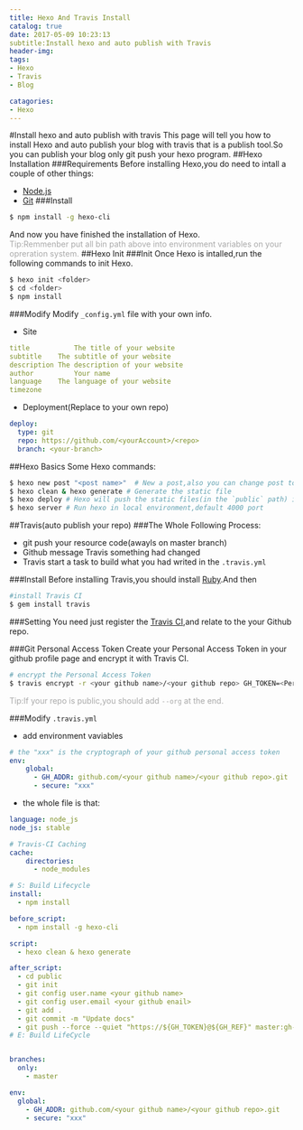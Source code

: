 ```yaml
---
title: Hexo And Travis Install 
catalog: true
date: 2017-05-09 10:23:13
subtitle:Install hexo and auto publish with Travis
header-img:
tags:
- Hexo
- Travis
- Blog

catagories:
- Hexo
---
```

#Install hexo and auto publish with travis 
This page will tell you how to install Hexo and auto publish your blog with travis that is a publish tool.So you can publish your blog only git push your hexo program.
##Hexo Installation 
###Requirements
Before installing Hexo,you do need to intall a couple of other things:
* [Node.js](https://nodejs.org)
* [Git](https://git-scm.com/)
###Install
```bash
$ npm install -g hexo-cli
```
And now you have finished the installation of Hexo.<br>
<font color="#A9A9A9">Tip:Remmenber put all bin path above into environment variables on your opreration system.</font>
##Hexo Init
###Init
Once Hexo is intalled,run the following commands to init Hexo.
```bash
$ hexo init <folder>
$ cd <folder>
$ npm install
```
###Modify
Modify `_config.yml` file with your own info.<br>
* Site
```yml
title	        The title of your website
subtitle	The subtitle of your website
description	The description of your website
author	        Your name
language	The language of your website
timezone
```
* Deployment(Replace to your own repo)
```yml
deploy:
  type: git
  repo: https://github.com/<yourAccount>/<repo>
  branch: <your-branch>
```

##Hexo Basics
Some Hexo commands:
```bash
$ hexo new post "<post name>"  # New a post,also you can change post to another one layout if you want
$ hexo clean & hexo generate # Generate the static file
$ hexo deploy # Hexo will push the static files(in the `public` path) into specific branch of your git repo
$ hexo server # Run hexo in local environment,default 4000 port
```

##Travis(auto publish your repo)
###The Whole Following Process:
* git push your resource code(awayls on master branch)
* Github message Travis something had changed
* Travis start a task to build what you had writed in the `.travis.yml`

###Install
Before installing Travis,you should install [Ruby](https://www.ruby-lang.org).And then
```bash
#install Travis CI
$ gem install travis
```
###Setting
You need just register the [Travis CI](https://travis-ci.org/),and relate to the your Github repo.

###Git Personal Access Token
Create your Personal Access Token in your github profile page and encrypt it with Travis CI. 
```bash
# encrypt the Personal Access Token
$ travis encrypt -r <your github name>/<your github repo> GH_TOKEN=<Personal Access Token> 
```
<font color="#A9A9A9">Tip:If your repo is public,you should add `--org` at the end.</font>

###Modify `.travis.yml`
* add environment vaviables
```yml
# the "xxx" is the cryptograph of your github personal access token
env:
    global:
      - GH_ADDR: github.com/<your github name>/<your github repo>.git
      - secure: "xxx"
```

* the whole file is that:
```yml
language: node_js
node_js: stable

# Travis-CI Caching
cache:
    directories:
      - node_modules

# S: Build Lifecycle
install:
  - npm install

before_script:
  - npm install -g hexo-cli

script:
  - hexo clean & hexo generate

after_script:
  - cd public
  - git init
  - git config user.name <your github name>
  - git config user.email <your github enail>
  - git add .
  - git commit -m "Update docs"
  - git push --force --quiet "https://${GH_TOKEN}@${GH_REF}" master:gh-pages
# E: Build LifeCycle


branches:
  only:
    - master

env:
  global:
    - GH_ADDR: github.com/<your github name>/<your github repo>.git
    - secure: "xxx"
```